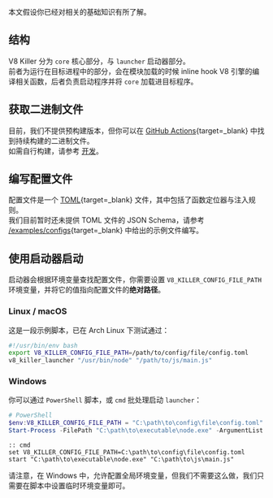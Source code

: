 本文假设你已经对相关的基础知识有所了解。  

## 结构
V8 Killer 分为 `core` 核心部分，与 `launcher` 启动器部分。  
前者为运行在目标进程中的部分，会在模块加载的时候 inline hook V8 引擎的编译相关函数，后者负责启动程序并将 `core` 加载进目标程序。  

## 获取二进制文件

[//]: # (目前，我们提供预构建版本，发布在 [GitHub Releases][github-releases-url]{target=\_blank} 中)

目前，我们不提供预构建版本，但你可以在 [GitHub Actions][github-actions-build-url]{target=\_blank} 中找到持续构建的二进制文件。  
如需自行构建，请参考 [开发](/zh/development)。

## 编写配置文件

配置文件是一个 [TOML][toml-url]{target=\_blank} 文件，其中包括了函数定位器与注入规则。  
我们目前暂时还未提供 TOML 文件的 JSON Schema，请参考 [/examples/configs][config-examples-url]{target=\_blank} 中给出的示例文件编写。

## 使用启动器启动

启动器会根据环境变量查找配置文件，你需要设置 `V8_KILLER_CONFIG_FILE_PATH` 环境变量，并将它的值指向配置文件的**绝对路径**。  

### Linux / macOS
这是一段示例脚本，已在 Arch Linux 下测试通过：  
```bash
#!/usr/bin/env bash
export V8_KILLER_CONFIG_FILE_PATH=/path/to/config/file/config.toml
v8_killer_launcher "/usr/bin/node" "/path/to/js/main.js"
```

### Windows
你可以通过 `PowerShell` 脚本，或 `cmd` 批处理启动 `launcher`：  
```powershell
# PowerShell
$env:V8_KILLER_CONFIG_FILE_PATH = "C:\path\to\config\file\config.toml"
Start-Process -FilePath "C:\path\to\executable\node.exe" -ArgumentList "C:\path\to\js\main.js" -NoNewWindow
```
```batch
:: cmd
set V8_KILLER_CONFIG_FILE_PATH=C:\path\to\config\file\config.toml
start "C:\path\to\executable\node.exe" "C:\path\to\js\main.js"
```
请注意，在 Windows 中，允许配置全局环境变量，但我们不需要这么做，我们只需要在脚本中设置临时环境变量即可。

[toml-url]: https://toml.io/
[github-releases-url]: https://github.com/ShellWen/v8_killer/releases
[github-actions-build-url]: https://github.com/ShellWen/v8_killer/actions/workflows/build.yaml
[config-examples-url]: https://github.com/ShellWen/v8_killer/tree/master/examples/configs
